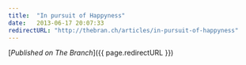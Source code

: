 ```yaml
---
title:  "In pursuit of Happyness"
date:   2013-06-17 20:07:33
redirectURL: "http://thebran.ch/articles/in-pursuit-of-happyness"
---
```


[*Published on The Branch*]({{ page.redirectURL }})
